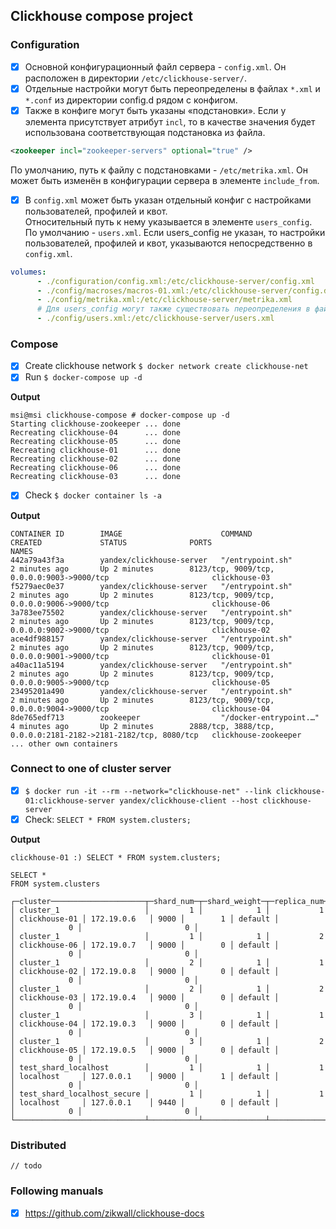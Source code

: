 ## Clickhouse compose project

### Configuration

- [x] Основной конфигурационный файл сервера - `config.xml`. Он расположен в директории `/etc/clickhouse-server/`.
- [x] Отдельные настройки могут быть переопределены в файлах `*.xml` и `*.conf` из директории config.d рядом с конфигом.
- [x] Также в конфиге могут быть указаны «подстановки». Если у элемента присутствует атрибут `incl`, то в качестве значения будет использована соответствующая подстановка из файла. 

```xml
<zookeeper incl="zookeeper-servers" optional="true" />
```

По умолчанию, путь к файлу с подстановками - `/etc/metrika.xml`. Он может быть изменён в конфигурации сервера в элементе `include_from`.

- [x] В `config.xml` может быть указан отдельный конфиг с настройками пользователей, профилей и квот.  
Относительный путь к нему указывается в элементе `users_config`. 
По умолчанию - `users.xml`. Если users_config не указан, то настройки пользователей, профилей и квот, указываются непосредственно в `config.xml`.

```yaml
volumes:
      - ./configuration/config.xml:/etc/clickhouse-server/config.xml
      - ./config/macroses/macros-01.xml:/etc/clickhouse-server/config.d/macros.xml
      - ./config/metrika.xml:/etc/clickhouse-server/metrika.xml
      # Для users_config могут также существовать переопределения в файлах из директории users_config.d (например, users.d) и подстановки. 
      - ./config/users.xml:/etc/clickhouse-server/users.xml
```

### Compose

- [x] Create clickhouse network `$ docker network create clickhouse-net`
- [x] Run `$ docker-compose up -d`

**Output**

```shell script
msi@msi clickhouse-compose # docker-compose up -d
Starting clickhouse-zookeeper ... done
Recreating clickhouse-04      ... done
Recreating clickhouse-05      ... done
Recreating clickhouse-01      ... done
Recreating clickhouse-02      ... done
Recreating clickhouse-06      ... done
Recreating clickhouse-03      ... done
```

- [x] Check `$ docker container ls -a`

**Output**

```shell script
CONTAINER ID        IMAGE                      COMMAND                  CREATED             STATUS              PORTS                                                            NAMES
442a79a43f3a        yandex/clickhouse-server   "/entrypoint.sh"         2 minutes ago       Up 2 minutes        8123/tcp, 9009/tcp, 0.0.0.0:9003->9000/tcp                       clickhouse-03
f5279aec0e37        yandex/clickhouse-server   "/entrypoint.sh"         2 minutes ago       Up 2 minutes        8123/tcp, 9009/tcp, 0.0.0.0:9006->9000/tcp                       clickhouse-06
3a783ee75502        yandex/clickhouse-server   "/entrypoint.sh"         2 minutes ago       Up 2 minutes        8123/tcp, 9009/tcp, 0.0.0.0:9002->9000/tcp                       clickhouse-02
ace4df988157        yandex/clickhouse-server   "/entrypoint.sh"         2 minutes ago       Up 2 minutes        8123/tcp, 9009/tcp, 0.0.0.0:9001->9000/tcp                       clickhouse-01
a40ac11a5194        yandex/clickhouse-server   "/entrypoint.sh"         2 minutes ago       Up 2 minutes        8123/tcp, 9009/tcp, 0.0.0.0:9005->9000/tcp                       clickhouse-05
23495201a490        yandex/clickhouse-server   "/entrypoint.sh"         2 minutes ago       Up 2 minutes        8123/tcp, 9009/tcp, 0.0.0.0:9004->9000/tcp                       clickhouse-04
8de765edf713        zookeeper                  "/docker-entrypoint.…"   4 minutes ago       Up 2 minutes        2888/tcp, 3888/tcp, 0.0.0.0:2181-2182->2181-2182/tcp, 8080/tcp   clickhouse-zookeeper
... other own containers
```

### Connect to one of cluster server

- [x] `$ docker run -it --rm --network="clickhouse-net" --link clickhouse-01:clickhouse-server yandex/clickhouse-client --host clickhouse-server`
- [x] Check: `SELECT * FROM system.clusters;`

**Output**

```shell script
clickhouse-01 :) SELECT * FROM system.clusters;

SELECT *
FROM system.clusters

┌─cluster─────────────────────┬─shard_num─┬─shard_weight─┬─replica_num─┬─host_name─────┬─host_address─┬─port─┬─is_local─┬─user────┬─default_database─┬─errors_count─┬─estimated_recovery_time─┐
│ cluster_1                   │         1 │            1 │           1 │ clickhouse-01 │ 172.19.0.6   │ 9000 │        1 │ default │                  │            0 │                       0 │
│ cluster_1                   │         1 │            1 │           2 │ clickhouse-06 │ 172.19.0.7   │ 9000 │        0 │ default │                  │            0 │                       0 │
│ cluster_1                   │         2 │            1 │           1 │ clickhouse-02 │ 172.19.0.8   │ 9000 │        0 │ default │                  │            0 │                       0 │
│ cluster_1                   │         2 │            1 │           2 │ clickhouse-03 │ 172.19.0.4   │ 9000 │        0 │ default │                  │            0 │                       0 │
│ cluster_1                   │         3 │            1 │           1 │ clickhouse-04 │ 172.19.0.3   │ 9000 │        0 │ default │                  │            0 │                       0 │
│ cluster_1                   │         3 │            1 │           2 │ clickhouse-05 │ 172.19.0.5   │ 9000 │        0 │ default │                  │            0 │                       0 │
│ test_shard_localhost        │         1 │            1 │           1 │ localhost     │ 127.0.0.1    │ 9000 │        1 │ default │                  │            0 │                       0 │
│ test_shard_localhost_secure │         1 │            1 │           1 │ localhost     │ 127.0.0.1    │ 9440 │        0 │ default │                  │            0 │                       0 │
└─────────────────────────────┴───────────┴──────────────┴─────────────┴───────────────┴──────────────┴──────┴──────────┴─────────┴──────────────────┴──────────────┴─────────────────────────┘
```

### Distributed

`// todo`

### Following manuals

- [x] https://github.com/zikwall/clickhouse-docs